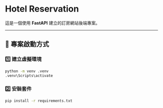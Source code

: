 # Hotel Reservation

這是一個使用 **FastAPI** 建立的訂房網站後端專案。

---

## 🚀 專案啟動方式

### 1️⃣ 建立虛擬環境
```bash
python -m venv .venv
.venv\Scripts\activate
```
### 2️⃣ 安裝套件

```bash
pip install -r requirements.txt
```
